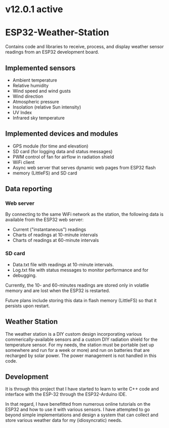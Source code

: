 # v12.0.1 active

# ESP32-Weather-Station

Contains code and libraries to receive, process, and display weather 
sensor readings from an ESP32 development board.

## Implemented sensors
- Ambient temperature
- Relative humidity
- Wind speed and wind gusts
- Wind direction
- Atmospheric pressure
- Insolation (relative Sun intensity)
- UV Index
- Infrared sky temperature 

## Implemented devices and modules
- GPS module (for time and elevation)
- SD card (for logging data and status messages)
- PWM control of fan for airflow in radiation shield
- WiFi client
- Async web server that serves dynamic web pages from ESP32 flash 
- memory (LittleFS) and SD card

## Data reporting
### Web server
By connecting to the same WiFi network as the station, the following 
data is available from the ESP32 web server:
- Current ("instantaneous") readings
- Charts of readings at 10-minute intervals
- Charts of readings at 60-minute intervals
### SD card
- Data.txt file with readings at 10-minute intervals.
- Log.txt file with status messages to monitor performance and for 
- debugging.
 
Currently, the 10- and 60-minutes readings are stored only in 
volatlie memory and are lost when the ESP32 is restarted.

Future plans include storing this data in flash memory (LittleFS) so 
that it persists upon restart.

## Weather Station
The weather station is a DIY custom design incorporating various 
commerically-available sensors and a custom DIY radiation shield 
for the temperature sensor. For my needs, the station must be 
portable (set up somewhere and run for a week or more) and run 
on batteries that are recharged by solar power. The power 
management is not handled in this code.

## Development
It is through this project that I have started to learn to write 
C++ code and interface with the ESP-32 through the ESP32-Arduino IDE.

In that regard, 
I have benefitted from numerous online tutorials on the ESP32 
and how to use it with various sensors. I have attempted to go 
beyond simple implementations and design a system that can collect 
and store various weather data for my (idiosyncratic) needs.